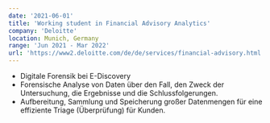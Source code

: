 ```yaml
---
date: '2021-06-01'
title: 'Working student in Financial Advisory Analytics'
company: 'Deloitte'
location: Munich, Germany
range: 'Jun 2021 - Mar 2022'
url: 'https://www2.deloitte.com/de/de/services/financial-advisory.html'
---
```


- Digitale Forensik bei E-Discovery
- Forensische Analyse von Daten über den Fall, den Zweck der Untersuchung, die Ergebnisse und die Schlussfolgerungen.
- Aufbereitung, Sammlung und Speicherung großer Datenmengen für eine effiziente Triage (Überprüfung) für Kunden.
